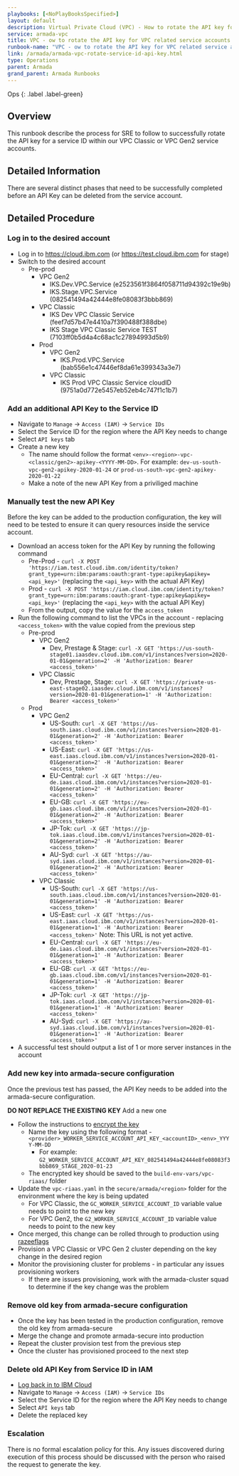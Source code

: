 ```yaml
---
playbooks: [<NoPlayBooksSpecified>]
layout: default
description: Virtual Private Cloud (VPC) - How to rotate the API key for VPC related service accounts
service: armada-vpc
title: VPC - ow to rotate the API key for VPC related service accounts
runbook-name: "VPC - ow to rotate the API key for VPC related service accounts."
link: /armada/armada-vpc-rotate-service-id-api-key.html
type: Operations
parent: Armada
grand_parent: Armada Runbooks
---
```


Ops
{: .label .label-green}

## Overview

This runbook describe the process for SRE to follow to successfully rotate the API key for a service ID within our VPC Classic or VPC Gen2 service accounts.


## Detailed Information

There are several distinct phases that need to be successfully completed before an API Key can be deleted from the service account. 

## Detailed Procedure

### Log in to the desired account

- Log in to <https://cloud.ibm.com> (or <https://test.cloud.ibm.com> for stage)
- Switch to the desired account
  - Pre-prod
    - VPC Gen2
      - IKS.Dev.VPC.Service (e2523561f3864f058711d94392c19e9b)
      - IKS.Stage.VPC.Service (082541494a42444e8fe08083f3bbb869)
    - VPC Classic
      - IKS Dev VPC Classic Service (feef7d57b47e4410a7f390488f388dbe)
      - IKS Stage VPC Classic Service TEST (7103ff0b5d4a4c68ac1c27894993d5b9)
    - Prod
      - VPC Gen2
        - IKS.Prod.VPC.Service (bab556e1c47446ef8da61e399343a3e7)
      - VPC Classic
        - IKS Prod VPC Classic Service cloudID (9751a0d772e5457eb52eb4c747f1c1b7)

### Add an additional API Key to the Service ID

- Navigate to `Manage` -> `Access (IAM)` -> `Service IDs`
- Select the Service ID for the region where the API Key needs to change
- Select `API keys` tab
- Create a new key
  - The name should follow the format `<env>-<region>-vpc-<classic/gen2>-apikey-<YYYY-MM-DD>`. For example: `dev-us-south-vpc-gen2-apikey-2020-01-24` or `prod-us-south-vpc-gen2-apikey-2020-01-22`
  - Make a note of the new API Key from a priviliged machine

### Manually test the new API Key

Before the key can be added to the production configuration, the key will need to be tested to ensure it can query resources inside the service account.

- Download an access token for the API Key by running the following command
  - Pre-Prod - `curl -X POST 'https://iam.test.cloud.ibm.com/identity/token?grant_type=urn:ibm:params:oauth:grant-type:apikey&apikey=<api_key>'` (replacing the `<api_key>` with the actual API Key)
  - Prod - `curl -X POST 'https://iam.cloud.ibm.com/identity/token?grant_type=urn:ibm:params:oauth:grant-type:apikey&apikey=<api_key>'` (replacing the `<api_key>` with the actual API Key)
  - From the output, copy the value for the `access_token`
- Run the following command to list the VPCs in the account - replacing `<access_token>` with the value copied from the previous step
  - Pre-prod
    - VPC Gen2
      - Dev, Prestage & Stage: `curl -X GET 'https://us-south-stage01.iaasdev.cloud.ibm.com/v1/instances?version=2020-01-01&generation=2' -H 'Authorization: Bearer <access_token>'`
    - VPC Classic
      - Dev, Prestage, Stage: `curl -X GET 'https://private-us-east-stage02.iaasdev.cloud.ibm.com/v1/instances?version=2020-01-01&generation=1' -H 'Authorization: Bearer <access_token>'`
  - Prod
    - VPC Gen2
      - US-South: `curl -X GET 'https://us-south.iaas.cloud.ibm.com/v1/instances?version=2020-01-01&generation=2' -H 'Authorization: Bearer <access_token>'`
      - US-East: `curl -X GET 'https://us-east.iaas.cloud.ibm.com/v1/instances?version=2020-01-01&generation=2' -H 'Authorization: Bearer <access_token>'`
      - EU-Central: `curl -X GET 'https://eu-de.iaas.cloud.ibm.com/v1/instances?version=2020-01-01&generation=2' -H 'Authorization: Bearer <access_token>'`
      - EU-GB: `curl -X GET 'https://eu-gb.iaas.cloud.ibm.com/v1/instances?version=2020-01-01&generation=2' -H 'Authorization: Bearer <access_token>'`
      - JP-Tok: `curl -X GET 'https://jp-tok.iaas.cloud.ibm.com/v1/instances?version=2020-01-01&generation=2' -H 'Authorization: Bearer <access_token>'`
      - AU-Syd: `curl -X GET 'https://au-syd.iaas.cloud.ibm.com/v1/instances?version=2020-01-01&generation=2' -H 'Authorization: Bearer <access_token>'`
    - VPC Classic
      - US-South: `curl -X GET 'https://us-south.iaas.cloud.ibm.com/v1/instances?version=2020-01-01&generation=1' -H 'Authorization: Bearer <access_token>'`
      - US-East: `curl -X GET 'https://us-east.iaas.cloud.ibm.com/v1/instances?version=2020-01-01&generation=1' -H 'Authorization: Bearer <access_token>'` Note: This URL is not yet active.
      - EU-Central: `curl -X GET 'https://eu-de.iaas.cloud.ibm.com/v1/instances?version=2020-01-01&generation=1' -H 'Authorization: Bearer <access_token>'`
      - EU-GB: `curl -X GET 'https://eu-gb.iaas.cloud.ibm.com/v1/instances?version=2020-01-01&generation=1' -H 'Authorization: Bearer <access_token>'`
      - JP-Tok: `curl -X GET 'https://jp-tok.iaas.cloud.ibm.com/v1/instances?version=2020-01-01&generation=1' -H 'Authorization: Bearer <access_token>'`
      - AU-Syd: `curl -X GET 'https://au-syd.iaas.cloud.ibm.com/v1/instances?version=2020-01-01&generation=1' -H 'Authorization: Bearer <access_token>'`
- A successful test should output a list of 1 or more server instances in the account

### Add new key into armada-secure configuration

Once the previous test has passed, the API Key needs to be added into the armada-secure configuration.

**DO NOT REPLACE THE EXISTING KEY** Add a new one

- Follow the instructions to [encrypt the key](https://github.ibm.com/alchemy-containers/armada-secure/blob/master/README.md#defining-a-new-secure-environment-variable)
  - Name the key using the following format - `<provider>_WORKER_SERVICE_ACCOUNT_API_KEY_<accountID>_<env>_YYYY-MM-DD`
    - For example: `G2_WORKER_SERVICE_ACCOUNT_API_KEY_082541494a42444e8fe08083f3bbb869_STAGE_2020-01-23`
  - The encrypted key should be saved to the `build-env-vars/vpc-riaas/` folder
- Update the `vpc-riaas.yaml` in the `secure/armada/<region>` folder for the environment where the key is being updated
  - For VPC Classic, the `GC_WORKER_SERVICE_ACCOUNT_ID` variable value needs to point to the new key
  - For VPC Gen2, the `G2_WORKER_SERVICE_ACCOUNT_ID` variable value needs to point to the new key
- Once merged, this change can be rolled through to production using [razeeflags](https://razeeflags.containers.cloud.ibm.com/alchemy-containers/flags/default/production/armada-secure)
- Provision a VPC Classic or VPC Gen 2 cluster depending on the key change in the desired region
- Monitor the provisioning cluster for problems - in particular any issues provisioning workers
  - If there are issues provisioning, work with the armada-cluster squad to determine if the key change was the problem

### Remove old key from armada-secure configuration

- Once the key has been tested in the production configuration, remove the old key from armada-secure
- Merge the change and promote armada-secure into production
- Repeat the cluster provision test from the previous step
- Once the cluster has provisioned proceed to the next step

### Delete old API Key from Service ID in IAM

- [Log back in to IBM Cloud](#log-in-to-the-desired-account)
- Navigate to `Manage` -> `Access (IAM)` -> `Service IDs`
- Select the Service ID for the region where the API Key needs to change
- Select `API keys` tab
- Delete the replaced key

### Escalation

There is no formal escalation policy for this.
Any issues discovered during execution of this process should be discussed with the person who raised the request to generate the key.
